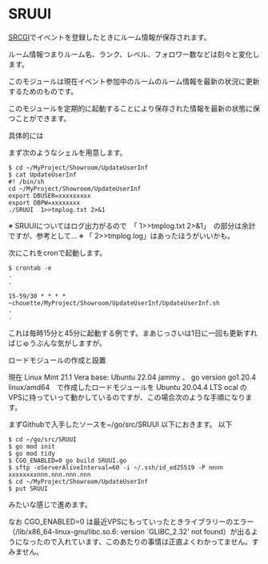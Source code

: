# SRUUI

[SRCGI](https://github.com/Chouette2100/SRCGI)でイベントを登録したときにルーム情報が保存されます。

ルーム情報つまりルーム名、ランク、レベル、フォロワー数などは刻々と変化します。

このモジュールは現在イベント参加中のルームのルーム情報を最新の状況に更新するためのものです。

このモジュールを定期的に起動することにより保存された情報を最新の状態に保つことができます。

具体的には

まず次のようなシェルを用意します。

```
$ cd ~/MyProject/Showroom/UpdateUserInf
$ cat UpdateUserInf
#! /bin/sh
cd ~/MyProject/Showroom/UpdateUserInf
export DBUSER=xxxxxxxxx
export DBPW=xxxxxxxx
./SRUUI  1>>tmplog.txt 2>&1
```

※ SRUUIについてはログ出力がるので　「  1>>tmplog.txt 2>&1」　の部分は余計ですが、参考として...
※ 「 2>>tmplog.log」はあったほうがいいかも。

次にこれをcronで起動します。

```
$ crontab -e
.
.

15-59/30 * * * * ~chouette/MyProject/Showroom/UpdateUserInf/UpdateUserInf.sh
.
.
```

これは毎時15分と45分に起動する例です。まあじっさいは1日に一回も更新すればじゅうぶんな気がしますが。


ロードモジュールの作成と設置

現在 Linux Mint 21.1 Vera base: Ubuntu 22.04 jammy 、 go version go1.20.4 linux/amd64　で作成したロードモジュールを Ubuntu 20.04.4 LTS ocal のVPSに持っていって動かしているのですが、この場合次のような手順になります。

まずGithubで入手したソースを~/go/src/SRUUI 以下におきます。
以下
```
$ cd ~/go/src/SRUUI
$ go mod init
$ go mod tidy
$ CGO_ENABLED=0 go build SRUUI.go
$ sftp -oServerAliveInterval=60 -i ~/.ssh/id_ed25519 -P nnnn xxxxxxxxnnn.nnn.nnn.nnn
$ cd ~/MyProject/Showroom/UpdateUserInf
$ put SRUUI
```

みたいな感じで進めます。

なお CGO_ENABLED=0 は最近VPSにもっていったときライブラリーのエラー（/lib/x86_64-linux-gnu/libc.so.6: version `GLIBC_2.32' not found）が出るようになったので入れています、このあたりの事情は正直よくわかってません。すみません。



